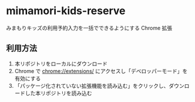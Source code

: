 # mimamori-kids-reserve
みまもりキッズの利用予約入力を一括でできるようにする Chrome 拡張

## 利用方法
1. 本リポジトリをローカルにダウンロード
2. Chrome で [chrome://extensions/](chrome://extensions/) にアクセスし「デベロッパーモード」を有効にする
3. 「パッケージ化されていない拡張機能を読み込む」をクリックし、ダウンロードした本リポジトリを読み込む
